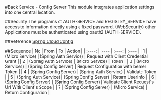 #Back Service - Config Server
This module integrates application settings into one central location.

##Security
The programs of AUTH-SERVICE and REGISTRY_SERVICE have access to information directly using a fixed password. (WebSecurity)
other Applications must be authenticated using oauth2 (AUTH-SERVICE).

##Reference
[Spring Cloud Config](https://spring.io/projects/spring-cloud-config)

##Sequence
| No | From | To | Action |
| :----: | :---- | :----: | :---- |
| 1 | (Micro Service) | (Spring Auth Service) | Request with Client Credential Grant |
| 2 | (Spring Auth Service) | (Micro Service) | Token |
| 3 | (Micro Services) | (Spring Config Server) | Request Configuration with bearer Token |
| 4 | (Spring Config Server) | (Spring Auth Service) | Validate Token |
| 5 | (Spring Auth Service) | (Spring Config Server) | Return UserInfo |
| 6 | (Spring Config Server) | (Spring Config Server) | Validate Client Request's Url With Client's Scope |
| 7 | (Spring Config Server) | (Micro Service) | Return Configuration |